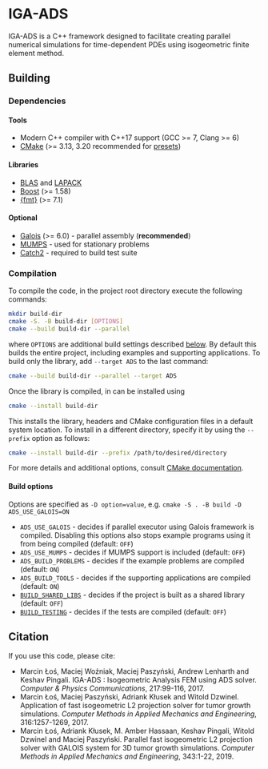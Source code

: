 # IGA-ADS

IGA-ADS is a C++ framework designed to facilitate creating parallel numerical simulations for time-dependent PDEs using isogeometric finite element method.

## Building

### Dependencies

#### Tools
- Modern C++ compiler with C++17 support (GCC >= 7, Clang >= 6)
- [CMake](https://cmake.org/)
  (>= 3.13, 3.20 recommended for [presets](https://cmake.org/cmake/help/latest/manual/cmake-presets.7.html))

#### Libraries
- [BLAS](http://www.netlib.org/blas/) and [LAPACK](https://www.netlib.org/lapack/)
- [Boost](https://www.boost.org/) (>= 1.58)
- [{fmt}](https://github.com/fmtlib/fmt) (>= 7.1)

#### Optional
- [Galois](https://iss.oden.utexas.edu/?p=projects/galois) (>= 6.0) - parallel assembly
  (**recommended**)
- [MUMPS](http://mumps.enseeiht.fr/) - used for stationary problems
- [Catch2](https://github.com/catchorg/Catch2) - required to build test suite

### Compilation

To compile the code, in the project root directory execute the following commands:
```bash
mkdir build-dir
cmake -S. -B build-dir [OPTIONS]
cmake --build build-dir --parallel
```
where `OPTIONS` are additional build settings described [below](#build-options).
By default this builds the entire project, including examples and supporting applications.
To build only the library, add `--target ADS` to the last command:
```bash
cmake --build build-dir --parallel --target ADS
```

Once the library is compiled, in can be installed using
```bash
cmake --install build-dir
```
This installs the library, headers and CMake configuration files in a default system location.
To install in a different directory, specify it by using the `--prefix` option as follows:
```bash
cmake --install build-dir --prefix /path/to/desired/directory
```

For more details and additional options, consult
[CMake documentation](https://cmake.org/cmake/help/latest/manual/cmake.1.html).

#### Build options

Options are specified as `-D option=value`, e.g.  `cmake -S . -B build -D ADS_USE_GALOIS=ON`
- `ADS_USE_GALOIS` - decides if parallel executor using Galois framework is compiled. Disabling this
  options also stops example programs using it from being compiled (default: `OFF`)
- `ADS_USE_MUMPS` - decides if MUMPS support is included (default: `OFF`)
- `ADS_BUILD_PROBLEMS` - decides if the example problems are compiled (default: `ON`)
- `ADS_BUILD_TOOLS` - decides if the supporting applications are compiled (default: `ON`)
- [`BUILD_SHARED_LIBS`](https://cmake.org/cmake/help/latest/variable/BUILD_SHARED_LIBS.html) -
  decides if the project is built as a shared library (default: `OFF`)
- [`BUILD_TESTING`](https://cmake.org/cmake/help/latest/module/CTest.html) - decides if the tests
  are compiled (default: `OFF`)

## Citation

If you use this code, please cite:
- Marcin Łoś, Maciej Woźniak, Maciej Paszyński, Andrew Lenharth and Keshav Pingali.
  IGA-ADS : Isogeometric Analysis FEM using ADS solver.
  _Computer & Physics Communications_, 217:99-116, 2017.
- Marcin Łoś,  Maciej Paszyński, Adriank Kłusek and Witold Dzwinel.
  Application of fast isogeometric L2 projection solver for tumor growth simulations.
  _Computer Methods in Applied Mechanics and Engineering_, 316:1257-1269, 2017.
- Marcin Łoś,  Adriank Kłusek, M. Amber Hassaan, Keshav Pingali, Witold Dzwinel and Maciej Paszyński.
  Parallel fast isogeometric L2 projection solver with GALOIS system for 3D tumor growth simulations.
  _Computer Methods in Applied Mechanics and Engineering_, 343:1-22, 2019.
